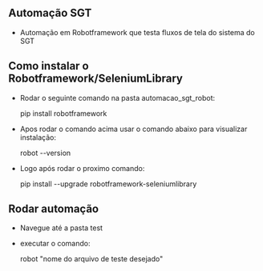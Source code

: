 ## Automação SGT
* Automação em Robotframework que testa fluxos de tela do sistema do SGT 
## Como instalar o Robotframework/SeleniumLibrary

* Rodar o seguinte comando na pasta automacao_sgt_robot:

    pip install robotframework
* Apos rodar o comando acima usar o comando abaixo para visualizar instalação: 
    
    robot --version
* Logo após rodar o proximo comando: 
    
    pip install --upgrade robotframework-seleniumlibrary

## Rodar automação 
* Navegue até a pasta test
* executar o comando: 
    
    robot "nome do arquivo de teste  desejado"
